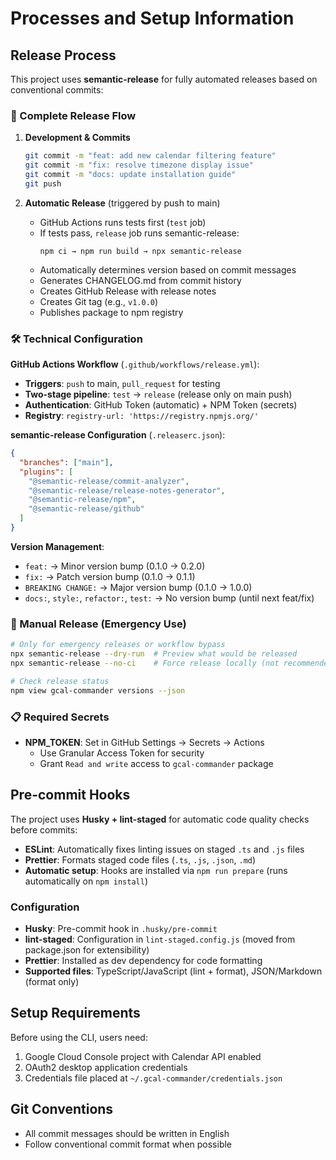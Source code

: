 # Processes and Setup Information

## Release Process

This project uses **semantic-release** for fully automated releases based on conventional commits:

### 🔄 Complete Release Flow

1. **Development & Commits**
   ```bash
   git commit -m "feat: add new calendar filtering feature"
   git commit -m "fix: resolve timezone display issue"
   git commit -m "docs: update installation guide"
   git push
   ```

2. **Automatic Release** (triggered by push to main)
   - GitHub Actions runs tests first (`test` job)
   - If tests pass, `release` job runs semantic-release:
     ```
     npm ci → npm run build → npx semantic-release
     ```
   - Automatically determines version based on commit messages
   - Generates CHANGELOG.md from commit history
   - Creates GitHub Release with release notes
   - Creates Git tag (e.g., `v1.0.0`)
   - Publishes package to npm registry

### 🛠️ Technical Configuration

**GitHub Actions Workflow** (`.github/workflows/release.yml`):
- **Triggers**: `push` to main, `pull_request` for testing
- **Two-stage pipeline**: `test` → `release` (release only on main push)
- **Authentication**: GitHub Token (automatic) + NPM Token (secrets)
- **Registry**: `registry-url: 'https://registry.npmjs.org/'`

**semantic-release Configuration** (`.releaserc.json`):
```json
{
  "branches": ["main"],
  "plugins": [
    "@semantic-release/commit-analyzer",
    "@semantic-release/release-notes-generator",
    "@semantic-release/npm",
    "@semantic-release/github"
  ]
}
```

**Version Management**:
- `feat:` → Minor version bump (0.1.0 → 0.2.0)
- `fix:` → Patch version bump (0.1.0 → 0.1.1)
- `BREAKING CHANGE:` → Major version bump (0.1.0 → 1.0.0)
- `docs:`, `style:`, `refactor:`, `test:` → No version bump (until next feat/fix)

### 🔧 Manual Release (Emergency Use)
```bash
# Only for emergency releases or workflow bypass
npx semantic-release --dry-run  # Preview what would be released
npx semantic-release --no-ci    # Force release locally (not recommended)

# Check release status
npm view gcal-commander versions --json
```

### 📋 Required Secrets
- **NPM_TOKEN**: Set in GitHub Settings → Secrets → Actions
  - Use Granular Access Token for security
  - Grant `Read and write` access to `gcal-commander` package

## Pre-commit Hooks

The project uses **Husky + lint-staged** for automatic code quality checks before commits:

- **ESLint**: Automatically fixes linting issues on staged `.ts` and `.js` files
- **Prettier**: Formats staged code files (`.ts`, `.js`, `.json`, `.md`)
- **Automatic setup**: Hooks are installed via `npm run prepare` (runs automatically on `npm install`)

### Configuration
- **Husky**: Pre-commit hook in `.husky/pre-commit`
- **lint-staged**: Configuration in `lint-staged.config.js` (moved from package.json for extensibility)
- **Prettier**: Installed as dev dependency for code formatting
- **Supported files**: TypeScript/JavaScript (lint + format), JSON/Markdown (format only)

## Setup Requirements

Before using the CLI, users need:
1. Google Cloud Console project with Calendar API enabled
2. OAuth2 desktop application credentials
3. Credentials file placed at `~/.gcal-commander/credentials.json`

## Git Conventions

- All commit messages should be written in English
- Follow conventional commit format when possible